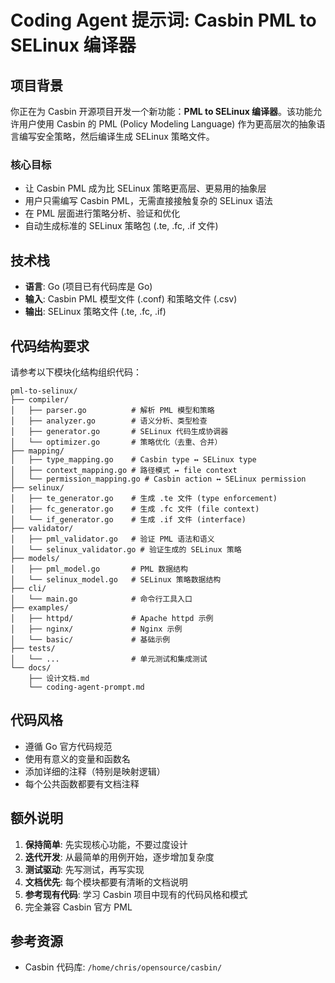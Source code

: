 # Coding Agent 提示词: Casbin PML to SELinux 编译器

## 项目背景

你正在为 Casbin 开源项目开发一个新功能：**PML to SELinux 编译器**。该功能允许用户使用 Casbin 的 PML (Policy Modeling Language) 作为更高层次的抽象语言编写安全策略，然后编译生成 SELinux 策略文件。

### 核心目标
- 让 Casbin PML 成为比 SELinux 策略更高层、更易用的抽象层
- 用户只需编写 Casbin PML，无需直接接触复杂的 SELinux 语法
- 在 PML 层面进行策略分析、验证和优化
- 自动生成标准的 SELinux 策略包 (.te, .fc, .if 文件)

## 技术栈
- **语言**: Go (项目已有代码库是 Go)
- **输入**: Casbin PML 模型文件 (.conf) 和策略文件 (.csv)
- **输出**: SELinux 策略文件 (.te, .fc, .if)

## 代码结构要求

请参考以下模块化结构组织代码：

```
pml-to-selinux/
├── compiler/
│   ├── parser.go          # 解析 PML 模型和策略
│   ├── analyzer.go        # 语义分析、类型检查
│   ├── generator.go       # SELinux 代码生成协调器
│   └── optimizer.go       # 策略优化（去重、合并）
├── mapping/
│   ├── type_mapping.go    # Casbin type ↔ SELinux type
│   ├── context_mapping.go # 路径模式 ↔ file context
│   └── permission_mapping.go # Casbin action ↔ SELinux permission
├── selinux/
│   ├── te_generator.go    # 生成 .te 文件 (type enforcement)
│   ├── fc_generator.go    # 生成 .fc 文件 (file context)
│   └── if_generator.go    # 生成 .if 文件 (interface)
├── validator/
│   ├── pml_validator.go   # 验证 PML 语法和语义
│   └── selinux_validator.go # 验证生成的 SELinux 策略
├── models/
│   ├── pml_model.go       # PML 数据结构
│   └── selinux_model.go   # SELinux 策略数据结构
├── cli/
│   └── main.go            # 命令行工具入口
├── examples/
│   ├── httpd/             # Apache httpd 示例
│   ├── nginx/             # Nginx 示例
│   └── basic/             # 基础示例
├── tests/
│   └── ...                # 单元测试和集成测试
└── docs/
    ├── 设计文档.md
    └── coding-agent-prompt.md
```

## 代码风格
- 遵循 Go 官方代码规范
- 使用有意义的变量和函数名
- 添加详细的注释（特别是映射逻辑）
- 每个公共函数都要有文档注释

## 额外说明

1. **保持简单**: 先实现核心功能，不要过度设计
2. **迭代开发**: 从最简单的用例开始，逐步增加复杂度
3. **测试驱动**: 先写测试，再写实现
4. **文档优先**: 每个模块都要有清晰的文档说明
5. **参考现有代码**: 学习 Casbin 项目中现有的代码风格和模式
6. 完全兼容 Casbin 官方 PML

## 参考资源
- Casbin 代码库: `/home/chris/opensource/casbin/`